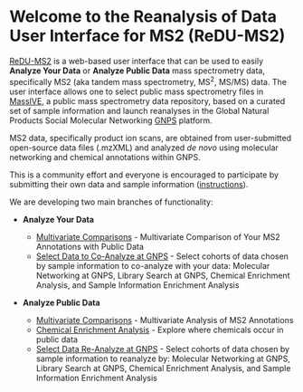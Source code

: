 # Welcome to the Reanalysis of Data User Interface for MS2 (ReDU-MS2)

[ReDU-MS2](http://dorresteinappshub.ucsd.edu:5005/) is a web-based user interface that can be used to easily **Analyze Your Data** or **Analyze Public Data** mass spectrometry data, specifically MS2 (aka tandem mass spectrometry, MS<sup>2</sup>, MS/MS) data. The user interface allows one to select public mass spectrometry files in [MassIVE](https://massive.ucsd.edu/ProteoSAFe/static/massive.jsp), a public mass spectrometry data repository, based on a curated set of sample information and launch reanalyses in the Global Natural Products Social Molecular Networking [GNPS](https://gnps.ucsd.edu/ProteoSAFe/static/gnps-splash2.jsp) platform. 

MS2 data, specifically product ion scans, are obtained from user-submitted open-source data files (.mzXML) and analyzed *de novo* using molecular networking and chemical annotations within GNPS.

This is a community effort and everyone is encouraged to participate by submitting their own data and sample information ([instructions](HowtoContribute.md)).

We are developing two main branches of functionality:

* **Analyze Your Data**
  * [Multivariate Comparisons](AnalyzeYourData_MultivariateComparisons.md) - Multivariate Comparison of Your MS2 Annotations with Public Data
  * [Select Data to Co-Analyze at GNPS](AnalyzeYourData_CoAnalysis_MolecularNetworking.md) - Select cohorts of data chosen by sample information to co-analyze with your data: Molecular Networking at GNPS, Library Search at GNPS, Chemical Enrichment Analysis, and Sample Information Enrichment Analysis

* **Analyze Public Data**
  * [Multivariate Comparisons](AnalyzePublicData_MultivariateComparisons.md) - Multivariate Analysis of MS2 Annotations
  * [Chemical Enrichment Analysis](AnalyzePublicData_ChemicalEnrichment.md) - Explore where chemicals occur in public data
  * [Select Data Re-Analyze at GNPS](AnalyzePublicData_MolecularNetworking.md)  - Select cohorts of data chosen by sample information to reanalyze by: Molecular Networking at GNPS, Library Search at GNPS, Chemical Enrichment Analysis, and Sample Information Enrichment Analysis
